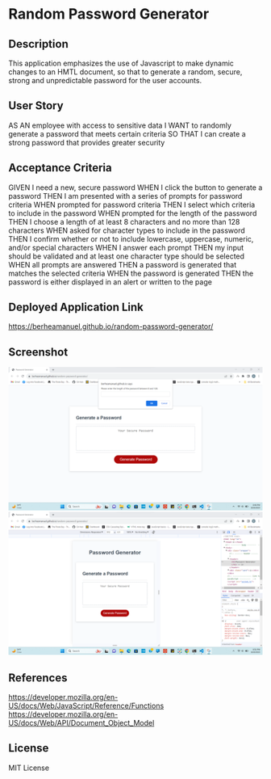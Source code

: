 # Random Password Generator

## Description

This application emphasizes the use of Javascript to make dynamic changes to an HMTL document, so that to generate a random, secure, strong and unpredictable password for the user accounts.

## User Story
AS AN employee with access to sensitive data
I WANT to randomly generate a password that meets certain criteria
SO THAT I can create a strong password that provides greater security

## Acceptance Criteria
GIVEN I need a new, secure password
WHEN I click the button to generate a password
THEN I am presented with a series of prompts for password criteria
WHEN prompted for password criteria
THEN I select which criteria to include in the password
WHEN prompted for the length of the password
THEN I choose a length of at least 8 characters and no more than 128 characters
WHEN asked for character types to include in the password
THEN I confirm whether or not to include lowercase, uppercase, numeric, and/or special characters
WHEN I answer each prompt
THEN my input should be validated and at least one character type should be selected
WHEN all prompts are answered
THEN a password is generated that matches the selected criteria
WHEN the password is generated
THEN the password is either displayed in an alert or written to the page

## Deployed Application Link
https://berheamanuel.github.io/random-password-generator/

## Screenshot

![Screenshot](<Assets/Screenshot .png>)
![Screenshot1](<Assets/Screenshot1 .png>)
     
    

## References
https://developer.mozilla.org/en-US/docs/Web/JavaScript/Reference/Functions
https://developer.mozilla.org/en-US/docs/Web/API/Document_Object_Model

## License

MIT License



